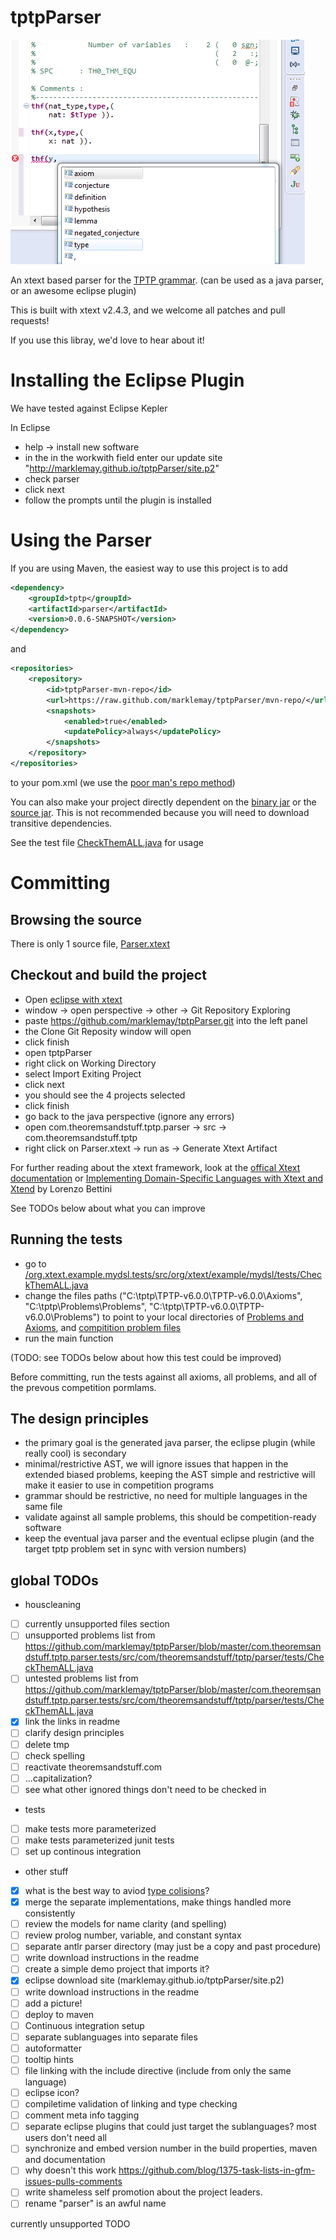 tptpParser
==========
![usage screenshot](https://github.com/marklemay/tptpParser/blob/master/doc/demo.png?raw=true)

An xtext based parser for the [TPTP grammar](http://www.tptp.org/).  (can be used as a java parser, or an awesome eclipse plugin)

This is built with xtext v2.4.3, and we welcome all patches and pull requests!

If you use this libray, we'd love to hear about it!

Installing the Eclipse Plugin
==========
We have tested against Eclipse Kepler

In Eclipse
* help -> install new software
* in the in the workwith field enter our update site "http://marklemay.github.io/tptpParser/site.p2"
* check parser
* click next
* follow the prompts until the plugin is installed

Using the Parser
==========
If you are using Maven, the easiest way to use this project is to add
```xml
<dependency>
	<groupId>tptp</groupId>
	<artifactId>parser</artifactId>
	<version>0.0.6-SNAPSHOT</version>
</dependency>
```
and
```xml
<repositories>
	<repository>
		<id>tptpParser-mvn-repo</id>
		<url>https://raw.github.com/marklemay/tptpParser/mvn-repo/</url>
		<snapshots>
			<enabled>true</enabled>
			<updatePolicy>always</updatePolicy>
		</snapshots>
	</repository>
</repositories>
```
to your pom.xml (we use the [poor man's repo method](http://stackoverflow.com/questions/14013644/hosting-a-maven-repository-on-github?answertab=votes#tab-top))


You can also make your project directly dependent on the [binary jar](https://raw.github.com/marklemay/tptpParser/mvn-repo/tptp/parser/0.0.6-SNAPSHOT/parser-0.0.6-20140121.033204-1.jar) or the [source jar](https://raw.github.com/marklemay/tptpParser/mvn-repo/tptp/parser/0.0.6-SNAPSHOT/parser-0.0.6-20140121.033204-1.jar).  This is not recommended because you will need to download transitive dependencies.

See the test file [CheckThemALL.java](https://github.com/marklemay/tptpParser/blob/master/com.theoremsandstuff.tptp.parser.tests/src/com/theoremsandstuff/tptp/parser/tests/CheckThemALL.java) for usage 


Committing
==========

Browsing the source
----------
There is only 1 source file, [Parser.xtext](https://github.com/marklemay/tptpParser/blob/master/com.theoremsandstuff.tptp.parser/src/com/theoremsandstuff/tptp/Parser.xtext)

Checkout and build the project
----------
* Open [eclipse with xtext](http://www.eclipse.org/Xtext/download.html)
* window -> open perspective -> other -> Git Repository Exploring
* paste https://github.com/marklemay/tptpParser.git into the left panel
* the Clone Git Reposity window will open
* click finish
* open tptpParser
* right click on Working Directory
* select Import Exiting Project
* click next
* you should see the 4 projects selected
* click finish
* go back to the java perspective (ignore any errors)
* open com.theoremsandstuff.tptp.parser -> src -> com.theoremsandstuff.tptp
* right click on Parser.xtext -> run as -> Generate Xtext Artifact

For further reading about the xtext framework, look at the [offical Xtext documentation](http://www.eclipse.org/Xtext/documentation.html) or [Implementing Domain-Specific Languages with Xtext and Xtend](http://www.safariflow.com/library/view/Implementing-Domain-Specific-Languages-with-Xtext-and-Xtend/9781782160304/) by Lorenzo Bettini

See TODOs below about what you can improve

Running the tests
----------
* go to [/org.xtext.example.mydsl.tests/src/org/xtext/example/mydsl/tests/CheckThemALL.java](https://github.com/marklemay/tptpParser/blob/master/com.theoremsandstuff.tptp.parser.tests/src/com/theoremsandstuff/tptp/parser/tests/CheckThemALL.java)
* change the files paths ("C:\\tptp\\TPTP-v6.0.0\\TPTP-v6.0.0\\Axioms", "C:\\tptp\\Problems\\Problems", "C:\\tptp\\TPTP-v6.0.0\\TPTP-v6.0.0\\Problems") to point to your local directories of [Problems and Axioms](http://www.cs.miami.edu/~tptp/TPTP/Distribution/TPTP-v6.0.0.tgz), and [compitition problem files](http://www.cs.miami.edu/~tptp/CASC/24/Problems.tgz)
* run the main function

(TODO: see TODOs below about how this test could be improved)

Before committing, run the tests against all axioms, all problems, and all of the prevous competition pormlams.



The design principles
----------
 * the primary goal is the generated java parser, the eclipse plugin (while really cool) is secondary
 * minimal/restrictive AST, we will ignore issues that happen in the extended biased problems, keeping the AST simple and restrictive will make it easier to use in competition programs
 * grammar should be restrictive, no need for multiple languages in the same file
 * validate against all sample problems, this should be competition-ready software
 * keep the eventual java parser and the eventual eclipse plugin (and the target tptp problem set in sync with version numbers)

global TODOs
----------
- houscleaning
 - [ ] currently unsupported files section
  - [ ] unsupported problems list from https://github.com/marklemay/tptpParser/blob/master/com.theoremsandstuff.tptp.parser.tests/src/com/theoremsandstuff/tptp/parser/tests/CheckThemALL.java
  - [ ] untested problems list from https://github.com/marklemay/tptpParser/blob/master/com.theoremsandstuff.tptp.parser.tests/src/com/theoremsandstuff/tptp/parser/tests/CheckThemALL.java
 - [x] link the links in readme
 - [ ] clarify design principles
 - [ ] delete tmp
 - [ ] check spelling
 - [ ] reactivate theoremsandstuff.com
 - [ ] ...capitalization?
 - [ ] see what other ignored things don't need to be checked in
- tests
 - [ ] make tests more parameterized
 - [ ] make tests parameterized junit tests
 - [ ] set up continous integration
- other stuff
- [x] what is the best way to aviod [type colisions](http://stackoverflow.com/questions/20253044/string-constants-causeing-unexpected-type-collisions-in-xtext/20280540?noredirect=1#20280540)? 
- [x] merge the separate implementations, make things handled more consistently
- [ ] review the models for name clarity (and spelling)
- [ ] review prolog number, variable, and constant syntax
- [ ] separate antlr parser directory (may just be a copy and past procedure)
 - [ ] write download instructions in the readme
 - [ ] create a simple demo project that imports it?
- [x] eclipse download site (marklemay.github.io/tptpParser/site.p2)
 - [ ] write download instructions in the readme
 - [ ] add a picture!
- [ ] deploy to maven
- [ ] Continuous integration setup
- [ ] separate sublanguages into separate files
- [ ] autoformatter
- [ ] tooltip hints
- [ ] file linking with the include directive (include from only the same language)
- [ ] eclipse icon?
- [ ] compiletime validation of linking and type checking
- [ ] comment meta info tagging
- [ ] separate eclipse plugins that could just target the sublanguages? most users don't need all 
- [ ] synchronize and embed version number in the build properties, maven and documentation
- [ ] why doesn't this work https://github.com/blog/1375-task-lists-in-gfm-issues-pulls-comments
- [ ] write shameless self promotion about the project leaders.
- [ ] rename "parser" is an awful name

currently unsupported
TODO
